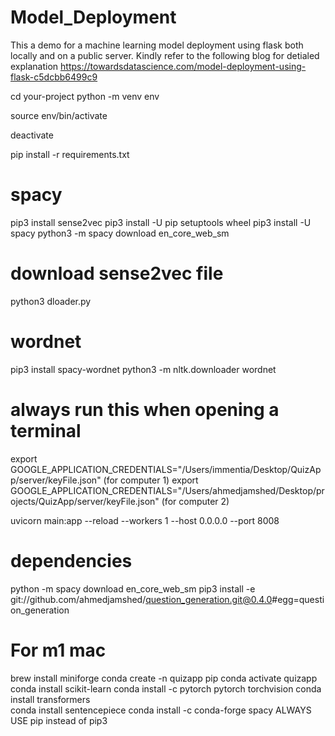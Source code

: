 # Model_Deployment

This a demo for a machine learning model deployment using flask both locally and on a public server.
Kindly refer to the following blog for detialed explanation
https://towardsdatascience.com/model-deployment-using-flask-c5dcbb6499c9

cd your-project
python -m venv env

source env/bin/activate

deactivate

pip install -r requirements.txt

# spacy

pip3 install sense2vec
pip3 install -U pip setuptools wheel
pip3 install -U spacy
python3 -m spacy download en_core_web_sm

# download sense2vec file

python3 dloader.py

# wordnet

pip3 install spacy-wordnet
python3 -m nltk.downloader wordnet

# always run this when opening a terminal

export GOOGLE_APPLICATION_CREDENTIALS="/Users/immentia/Desktop/QuizApp/server/keyFile.json" (for computer 1)
export GOOGLE_APPLICATION_CREDENTIALS="/Users/ahmedjamshed/Desktop/projects/QuizApp/server/keyFile.json" (for computer 2)

uvicorn main:app --reload --workers 1 --host 0.0.0.0 --port 8008

# dependencies

python -m spacy download en_core_web_sm
pip3 install -e git://github.com/ahmedjamshed/question_generation.git@0.4.0#egg=question_generation

# For m1 mac

brew install miniforge
conda create -n quizapp pip
conda activate quizapp
conda install scikit-learn
conda install -c pytorch pytorch torchvision
conda install transformers  
conda install sentencepiece
conda install -c conda-forge spacy
ALWAYS USE pip instead of pip3
<!-- pip install git+https://github.com/ahmedjamshed/question_generation.git@56f4963f20b19964cf6f496072a5eb35db0c3af6#egg=question_generation -->
